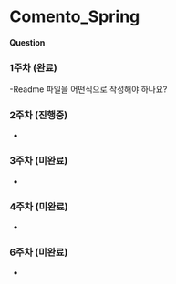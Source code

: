 # Comento_Spring

  
#### Question  
### 1주차 (완료)  
-Readme 파일을 어떤식으로 작성해야 하나요?   
  
  
### 2주차 (진행중)  
-  
  
  
### 3주차 (미완료)  
-  
  
  
### 4주차 (미완료)  
-  
   
    
### 6주차 (미완료)  
-  
